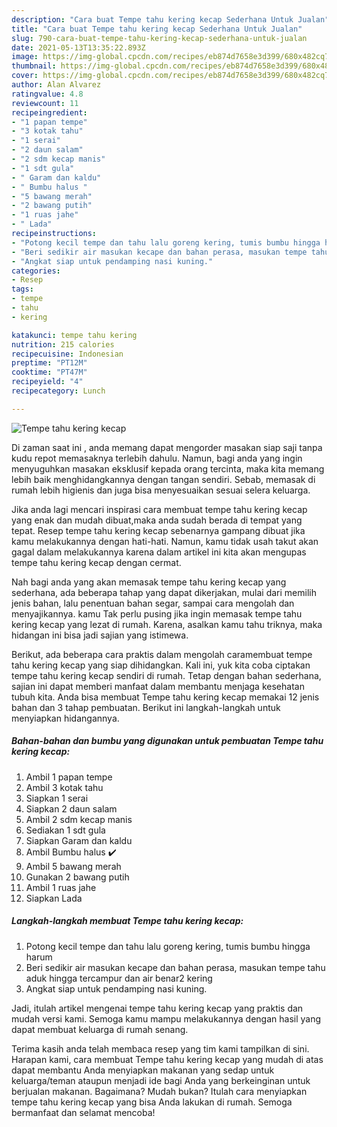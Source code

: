 ```yaml
---
description: "Cara buat Tempe tahu kering kecap Sederhana Untuk Jualan"
title: "Cara buat Tempe tahu kering kecap Sederhana Untuk Jualan"
slug: 790-cara-buat-tempe-tahu-kering-kecap-sederhana-untuk-jualan
date: 2021-05-13T13:35:22.893Z
image: https://img-global.cpcdn.com/recipes/eb874d7658e3d399/680x482cq70/tempe-tahu-kering-kecap-foto-resep-utama.jpg
thumbnail: https://img-global.cpcdn.com/recipes/eb874d7658e3d399/680x482cq70/tempe-tahu-kering-kecap-foto-resep-utama.jpg
cover: https://img-global.cpcdn.com/recipes/eb874d7658e3d399/680x482cq70/tempe-tahu-kering-kecap-foto-resep-utama.jpg
author: Alan Alvarez
ratingvalue: 4.8
reviewcount: 11
recipeingredient:
- "1 papan tempe"
- "3 kotak tahu"
- "1 serai"
- "2 daun salam"
- "2 sdm kecap manis"
- "1 sdt gula"
- " Garam dan kaldu"
- " Bumbu halus "
- "5 bawang merah"
- "2 bawang putih"
- "1 ruas jahe"
- " Lada"
recipeinstructions:
- "Potong kecil tempe dan tahu lalu goreng kering, tumis bumbu hingga harum"
- "Beri sedikir air masukan kecape dan bahan perasa, masukan tempe tahu aduk hingga tercampur dan air benar2 kering"
- "Angkat siap untuk pendamping nasi kuning."
categories:
- Resep
tags:
- tempe
- tahu
- kering

katakunci: tempe tahu kering 
nutrition: 215 calories
recipecuisine: Indonesian
preptime: "PT12M"
cooktime: "PT47M"
recipeyield: "4"
recipecategory: Lunch

---
```



![Tempe tahu kering kecap](https://img-global.cpcdn.com/recipes/eb874d7658e3d399/680x482cq70/tempe-tahu-kering-kecap-foto-resep-utama.jpg)

Di zaman  saat ini , anda memang dapat mengorder masakan siap saji tanpa kudu repot memasaknya terlebih dahulu. Namun, bagi anda yang ingin menyuguhkan masakan eksklusif kepada orang tercinta, maka kita memang lebih baik menghidangkannya dengan tangan sendiri. Sebab, memasak di rumah lebih higienis dan juga bisa menyesuaikan sesuai selera keluarga.

Jika anda lagi mencari inspirasi cara membuat tempe tahu kering kecap yang enak dan mudah dibuat,maka anda sudah berada di tempat yang tepat. Resep tempe tahu kering kecap  sebenarnya gampang dibuat jika kamu melakukannya dengan hati-hati. Namun, kamu tidak usah takut akan gagal dalam melakukannya 
karena dalam artikel ini kita akan mengupas tempe tahu kering kecap dengan cermat.  



Nah bagi anda yang akan memasak tempe tahu kering kecap yang sederhana, ada beberapa tahap yang dapat dikerjakan, mulai dari memilih jenis bahan, lalu penentuan bahan segar, sampai cara mengolah dan menyajikannya. kamu Tak perlu pusing jika ingin memasak tempe tahu kering kecap yang lezat di rumah. Karena, asalkan kamu  tahu triknya, maka hidangan ini bisa jadi sajian yang istimewa.

Berikut, ada beberapa cara praktis  dalam mengolah caramembuat tempe tahu kering kecap yang siap dihidangkan. Kali ini, yuk kita coba ciptakan tempe tahu kering kecap sendiri di rumah. Tetap dengan bahan sederhana, sajian ini dapat memberi manfaat dalam membantu menjaga kesehatan tubuh kita. Anda bisa membuat Tempe tahu kering kecap memakai 12 jenis bahan dan 3 tahap pembuatan. Berikut ini langkah-langkah untuk menyiapkan hidangannya.

<!--inarticleads1-->

##### Bahan-bahan dan bumbu yang digunakan untuk pembuatan Tempe tahu kering kecap:

1. Ambil 1 papan tempe
1. Ambil 3 kotak tahu
1. Siapkan 1 serai
1. Siapkan 2 daun salam
1. Ambil 2 sdm kecap manis
1. Sediakan 1 sdt gula
1. Siapkan  Garam dan kaldu
1. Ambil  Bumbu halus ✔️
1. Ambil 5 bawang merah
1. Gunakan 2 bawang putih
1. Ambil 1 ruas jahe
1. Siapkan  Lada




<!--inarticleads2-->

##### Langkah-langkah membuat Tempe tahu kering kecap:

1. Potong kecil tempe dan tahu lalu goreng kering, tumis bumbu hingga harum
1. Beri sedikir air masukan kecape dan bahan perasa, masukan tempe tahu aduk hingga tercampur dan air benar2 kering
1. Angkat siap untuk pendamping nasi kuning.




Jadi, itulah artikel mengenai  tempe tahu kering kecap  yang praktis dan mudah versi kami. Semoga kamu mampu melakukannya dengan hasil yang dapat membuat keluarga di rumah senang. 

Terima kasih anda telah membaca resep yang tim kami tampilkan di sini. Harapan kami, cara membuat  Tempe tahu kering kecap yang mudah di atas dapat membantu Anda menyiapkan makanan yang sedap untuk keluarga/teman ataupun menjadi ide bagi Anda yang berkeinginan untuk berjualan makanan. Bagaimana? Mudah bukan? Itulah cara menyiapkan tempe tahu kering kecap yang bisa Anda lakukan di rumah. Semoga bermanfaat dan selamat mencoba!

